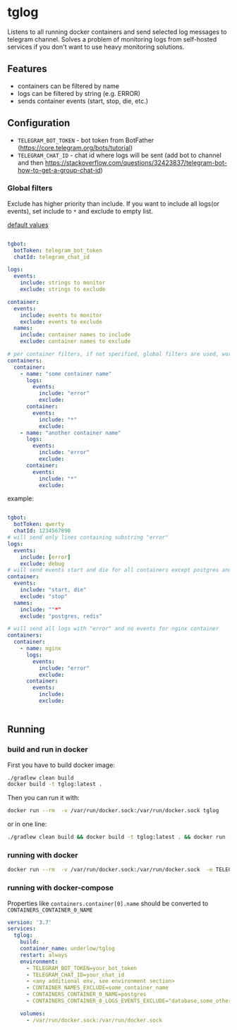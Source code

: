 # tglog
Listens to all running docker containers and send selected log messages to telegram channel. Solves a problem of monitoring logs from self-hosted services if you don't want to use heavy monitoring solutions.

## Features
- containers can be filtered by name
- logs can be filtered by string (e.g. ERROR)
- sends container events (start, stop, die, etc.)

## Configuration
- `TELEGRAM_BOT_TOKEN` - bot token from BotFather (https://core.telegram.org/bots/tutorial)
- `TELEGRAM_CHAT_ID` - chat id where logs will be sent (add bot to channel and then https://stackoverflow.com/questions/32423837/telegram-bot-how-to-get-a-group-chat-id)

### Global filters

Exclude has higher priority than include. If you want to include all logs(or events), set include to `*` and exclude to empty list.

[default values](src/main/resources/application.yml)

```yaml

tgbot:
  botToken: telegram_bot_token
  chatId: telegram_chat_id

logs:
  events:
    include: strings to monitor
    exclude: strings to exclude

container:
  events:
    include: events to monitor
    exclude: events to exclude
  names:
    include: container names to include
    exclude: container names to exclude

# per container filters, if not specified, global filters are used, works the same way as global filters but for specific container
containers:
  container:
    - name: "some container name"
      logs:
        events:
          include: "error"
          exclude:
      container:
        events:
          include: "*"
          exclude:
    - name: "another container name"
      logs:
        events:
          include: "error"
          exclude:
      container:
        events:
          include: "*"
          exclude:


```
example:

```yaml

tgbot:
  botToken: qwerty
  chatId: 1234567890
# will send only lines containing substring "error" 
logs:
  events:
    include: [error]
    exclude: debug
# will send events start and die for all containers except postgres and redis 
container:
  events:
    include: "start, die"
    exclude: "stop"
  names:
    include: ""*"
    exclude: "postgres, redis"

# will send all logs with "error" and no events for nginx container
containers:
  container:
    - name: nginx
      logs:
        events:
          include: "error"
          exclude:
      container:
        events:
          include:  
          exclude: 
  
  ```


## Running

### build and run in docker

First you have to build docker image: 
```bash
./gradlew clean build
docker build -t tglog:latest .
```

Then you can run it with:
```bash 
docker run --rm  -v /var/run/docker.sock:/var/run/docker.sock tglog
```
or in one line: 
```bash
./gradlew clean build && docker build -t tglog:latest . && docker run --rm  -v /var/run/docker.sock:/var/run/docker.sock tglog
```

### running with docker

```bash
docker run --rm  -v /var/run/docker.sock:/var/run/docker.sock  -e TELEGRAM_BOT_TOKEN=token -e TELEGRAM_CHAT_ID=chatId underlow/tglog
```

### running with docker-compose

Properties like `containers.container[0].name` should be converted to `CONTAINERS_CONTAINER_0_NAME`

```yaml 
version: '3.7'
services:
  tglog:
    build: .
    container_name: underlow/tglog
    restart: always
    environment:
      - TELEGRAM_BOT_TOKEN=your_bot_token
      - TELEGRAM_CHAT_ID=your_chat_id
      - <any additional env, see environment section>
      - CONTAINER_NAMES_EXCLUDE=some_container_name
      - CONTAINERS_CONTAINER_0_NAME=postgres
      - CONTAINERS_CONTAINER_0_LOGS_EVENTS_EXCLUDE="database,some_other_string"

    volumes:
      - /var/run/docker.sock:/var/run/docker.sock
```


